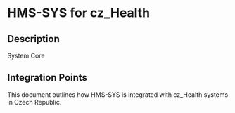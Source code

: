 # HMS-SYS for cz_Health

## Description

System Core

## Integration Points

This document outlines how HMS-SYS is integrated with cz_Health systems in Czech Republic.
